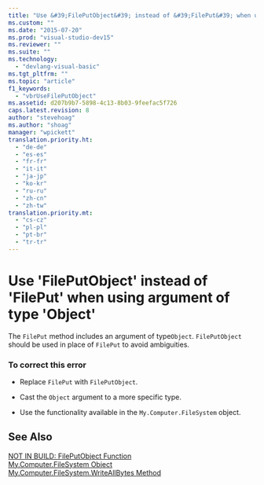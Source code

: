 ```yaml
---
title: "Use &#39;FilePutObject&#39; instead of &#39;FilePut&#39; when using argument of type &#39;Object&#39; | Microsoft Docs"
ms.custom: ""
ms.date: "2015-07-20"
ms.prod: "visual-studio-dev15"
ms.reviewer: ""
ms.suite: ""
ms.technology: 
  - "devlang-visual-basic"
ms.tgt_pltfrm: ""
ms.topic: "article"
f1_keywords: 
  - "vbrUseFilePutObject"
ms.assetid: d207b9b7-5898-4c13-8b03-9feefac5f726
caps.latest.revision: 8
author: "stevehoag"
ms.author: "shoag"
manager: "wpickett"
translation.priority.ht: 
  - "de-de"
  - "es-es"
  - "fr-fr"
  - "it-it"
  - "ja-jp"
  - "ko-kr"
  - "ru-ru"
  - "zh-cn"
  - "zh-tw"
translation.priority.mt: 
  - "cs-cz"
  - "pl-pl"
  - "pt-br"
  - "tr-tr"
---
```

# Use &#39;FilePutObject&#39; instead of &#39;FilePut&#39; when using argument of type &#39;Object&#39;
The `FilePut` method includes an argument of type`Object`. `FilePutObject` should be used in place of `FilePut` to avoid ambiguities.  
  
### To correct this error  
  
-   Replace `FilePut` with `FilePutObject`.  
  
-   Cast the `Object` argument to a more specific type.  
  
-   Use the functionality available in the `My.Computer.FileSystem` object.  
  
## See Also  
 [NOT IN BUILD: FilePutObject Function](http://msdn.microsoft.com/en-us/a0f52a1c-5ecc-4945-b18c-03147af61d6b)   
 [My.Computer.FileSystem Object](/dotnet/visual-basic/language-reference/objects/my-computer-filesystem-object)   
 [My.Computer.FileSystem.WriteAllBytes Method](http://msdn.microsoft.com/en-us/b1a24dc1-eac8-4e22-8ffa-cc3bacbaf826)